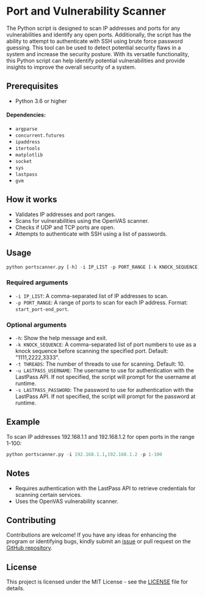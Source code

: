 # Port and Vulnerability Scanner
The Python script is designed to scan IP addresses and ports for any vulnerabilities and identify any open ports. Additionally, the script has the ability to attempt to authenticate with SSH using brute force password guessing. This tool can be used to detect potential security flaws in a system and increase the security posture. With its versatile functionality, this Python script can help identify potential vulnerabilities and provide insights to improve the overall security of a system.

## Prerequisites
- Python 3.6 or higher
#### Dependencies:
- `argparse`
- `concurrent.futures`
- `ipaddress`
- `itertools`
- `matplotlib`
- `socket`
- `sys`
- `lastpass`
- `gvm`
## How it works
- Validates IP addresses and port ranges.
- Scans for vulnerabilities using the OpenVAS scanner.
- Checks if UDP and TCP ports are open.
- Attempts to authenticate with SSH using a list of passwords.
## Usage
```python
python portscanner.py [-h] -i IP_LIST -p PORT_RANGE [-k KNOCK_SEQUENCE] [-t THREADS] [-u LASTPASS_USERNAME] [-s LASTPASS_PASSWORD]
```
### Required arguments
- `-i IP_LIST`: A comma-separated list of IP addresses to scan.
- `-p PORT_RANGE`: A range of ports to scan for each IP address. Format: `start_port-end_port`.
### Optional arguments
- `-h`: Show the help message and exit.
- `-k KNOCK_SEQUENCE`: A comma-separated list of port numbers to use as a knock sequence before scanning the specified port. Default: "1111,2222,3333".
- `-t THREADS`: The number of threads to use for scanning. Default: 10.
- `-u LASTPASS_USERNAME`: The username to use for authentication with the LastPass API. If not specified, the script will prompt for the username at runtime.
- `-s LASTPASS_PASSWORD`: The password to use for authentication with the LastPass API. If not specified, the script will prompt for the password at runtime.
## Example
To scan IP addresses 192.168.1.1 and 192.168.1.2 for open ports in the range 1-100:
```python
python portscanner.py -i 192.168.1.1,192.168.1.2 -p 1-100
```
## Notes
- Requires authentication with the LastPass API to retrieve credentials for scanning certain services.
- Uses the OpenVAS vulnerability scanner.

## Contributing
Contributions are welcome! If you have any ideas for enhancing the program or identifying bugs, kindly submit an [issue](https://github.com/TheHumanoidTyphoon/port-scanner-project/issues) or pull request on the [GitHub repository](https://github.com/TheHumanoidTyphoon/port-scanner-project).

## License
This project is licensed under the MIT License - see the [LICENSE](https://github.com/TheHumanoidTyphoon/port-scanner-project/blob/main/LICENSE) file for details.
